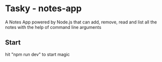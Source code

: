 # Tasky - notes-app
A Notes App powered by Node.js that can add, remove, read and list all the notes with the help of command line arguments
## Start
hit "npm run dev" to start magic
